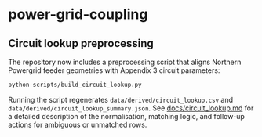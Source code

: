 # power-grid-coupling

## Circuit lookup preprocessing

The repository now includes a preprocessing script that aligns Northern Powergrid feeder geometries with Appendix 3 circuit parameters:

```bash
python scripts/build_circuit_lookup.py
```

Running the script regenerates `data/derived/circuit_lookup.csv` and `data/derived/circuit_lookup_summary.json`. See [docs/circuit_lookup.md](docs/circuit_lookup.md) for a detailed description of the normalisation, matching logic, and follow-up actions for ambiguous or unmatched rows.
